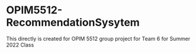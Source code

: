 # OPIM5512-RecommendationSysytem
This directly is created for OPIM 5512 group project for Team 6 for Summer 2022 Class
